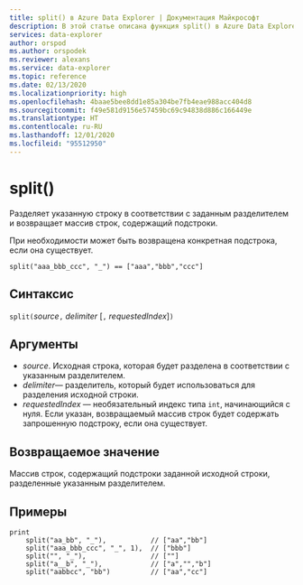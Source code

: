 ```yaml
---
title: split() в Azure Data Explorer | Документация Майкрософт
description: В этой статье описана функция split() в Azure Data Explorer.
services: data-explorer
author: orspod
ms.author: orspodek
ms.reviewer: alexans
ms.service: data-explorer
ms.topic: reference
ms.date: 02/13/2020
ms.localizationpriority: high
ms.openlocfilehash: 4baae5bee8dd1e85a304be7fb4eae988acc404d8
ms.sourcegitcommit: f49e581d9156e57459bc69c94838d886c166449e
ms.translationtype: HT
ms.contentlocale: ru-RU
ms.lasthandoff: 12/01/2020
ms.locfileid: "95512950"
---
```

# <a name="split"></a>split()

Разделяет указанную строку в соответствии с заданным разделителем и возвращает массив строк, содержащий подстроки.

При необходимости может быть возвращена конкретная подстрока, если она существует.

```kusto
split("aaa_bbb_ccc", "_") == ["aaa","bbb","ccc"]
```

## <a name="syntax"></a>Синтаксис

`split(`*source*`,` *delimiter* [`,` *requestedIndex*]`)`

## <a name="arguments"></a>Аргументы

* *source*. Исходная строка, которая будет разделена в соответствии с указанным разделителем.
* *delimiter*— разделитель, который будет использоваться для разделения исходной строки.
* *requestedIndex* — необязательный индекс типа `int`, начинающийся с нуля. Если указан, возвращаемый массив строк будет содержать запрошенную подстроку, если она существует. 

## <a name="returns"></a>Возвращаемое значение

Массив строк, содержащий подстроки заданной исходной строки, разделенные указанным разделителем.

## <a name="examples"></a>Примеры

```kusto
print
    split("aa_bb", "_"),           // ["aa","bb"]
    split("aaa_bbb_ccc", "_", 1),  // ["bbb"]
    split("", "_"),                // [""]
    split("a__b", "_"),            // ["a","","b"]
    split("aabbcc", "bb")          // ["aa","cc"]
```